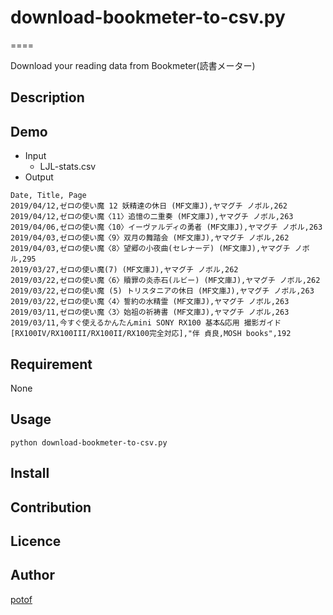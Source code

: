 # download-bookmeter-to-csv.py

====

Download your reading data from Bookmeter(読書メーター)

## Description


## Demo
- Input
  - LJL-stats.csv
- Output
```
Date, Title, Page
2019/04/12,ゼロの使い魔 12 妖精達の休日 (MF文庫J),ヤマグチ ノボル,262
2019/04/12,ゼロの使い魔〈11〉追憶の二重奏 (MF文庫J),ヤマグチ ノボル,263
2019/04/06,ゼロの使い魔〈10〉イーヴァルディの勇者 (MF文庫J),ヤマグチ ノボル,263
2019/04/03,ゼロの使い魔〈9〉双月の舞踏会 (MF文庫J),ヤマグチ ノボル,262
2019/04/03,ゼロの使い魔〈8〉望郷の小夜曲(セレナーデ) (MF文庫J),ヤマグチ ノボル,295
2019/03/27,ゼロの使い魔(7) (MF文庫J),ヤマグチ ノボル,262
2019/03/22,ゼロの使い魔〈6〉贖罪の炎赤石(ルビー) (MF文庫J),ヤマグチ ノボル,262
2019/03/22,ゼロの使い魔 (5) トリスタニアの休日 (MF文庫J),ヤマグチ ノボル,263
2019/03/22,ゼロの使い魔〈4〉誓約の水精霊 (MF文庫J),ヤマグチ ノボル,263
2019/03/11,ゼロの使い魔〈3〉始祖の祈祷書 (MF文庫J),ヤマグチ ノボル,263
2019/03/11,今すぐ使えるかんたんmini SONY RX100 基本&応用 撮影ガイド[RX100IV/RX100III/RX100II/RX100完全対応],"伴 貞良,MOSH books",192
```

## Requirement
None

## Usage
```
python download-bookmeter-to-csv.py
```

## Install

## Contribution

## Licence

## Author
[potof](https://github.com/potof)
